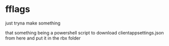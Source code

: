 # fflags
just tryna make something

that something being a powershell script to download clientappsettings.json from here and put it in the rbx folder
